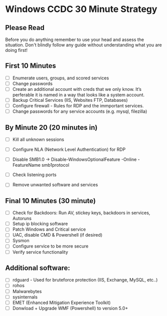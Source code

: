 # Windows CCDC 30 Minute Strategy

## Please Read 
Before you do anything remember to use your head and assess the situation. Don't blindly follow any guide without understanding what you are doing first! 

## First 10 Minutes 
- [ ] Enumerate users, groups, and scored services
- [ ] Change passwords
- [ ] Create an additional account with creds that we only know. It’s perferable it is named in a way that looks like a system account.
- [ ] Backup Critical Services (IIS, Websites FTP, Databases)
- [ ] Configure firewall - Rules for RDP and the immportant services.
- [ ] Change passwords for any service accounts (e.g. mysql, filezilla)

## By Minute 20 (20 minutes in)  
- [ ] Kill all unknown sessions
- [ ] Configure NLA (Network Level Authentication) for RDP
- [ ] Disable SMB1.0 -> Disable-WindowsOptionalFeature -Online -FeatureName smb1protocol
- [ ] Check listening ports
- [ ] Remove unwanted software and services


## Final 10 Minutes (30 minute) 
- [ ] Check for Backdoors: Run AV, stickey keys, backdoors in services, Autoruns
- [ ] Setup ip blocking software
- [ ] Patch Windows and Critical service
- [ ] UAC, disable CMD & Powershell (if desired)
- [ ] Sysmon
- [ ] Configure service to be more secure
- [ ] Verify service functionality

## Additional software:
- [ ] rdguard - Used for bruteforce protection (IIS, Exchange, MySQL, etc..)
- [ ] rohos
- [ ] Malwarebytes
- [ ] sysinternals
- [ ] EMET (Enhanced Mitigation Experience Toolkit)
- [ ] Donwload + Upgrade WMF (Powershell) to version 5.0+
